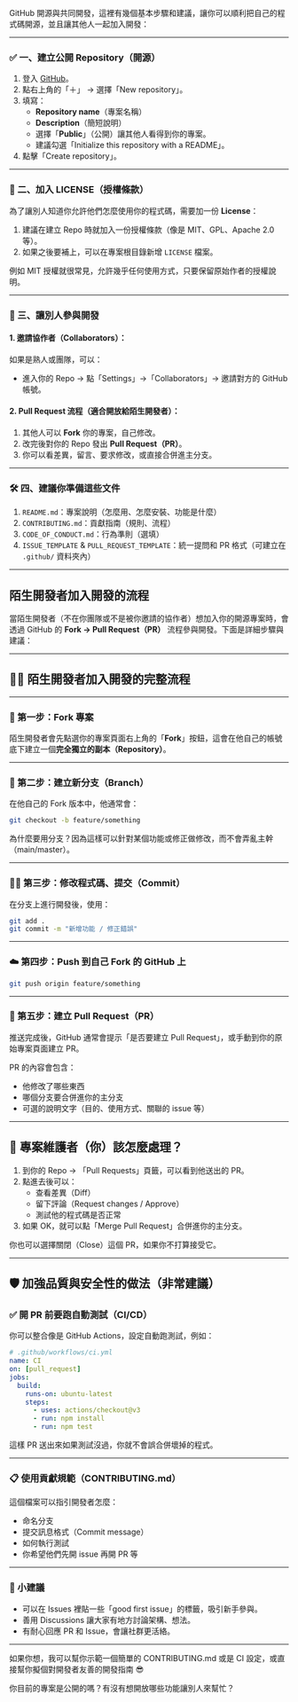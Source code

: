 GitHub 開源與共同開發，這裡有幾個基本步驟和建議，讓你可以順利把自己的程式碼開源，並且讓其他人一起加入開發：

---

### ✅ 一、建立公開 Repository（開源）

1. 登入 [GitHub](https://github.com/)。
2. 點右上角的「＋」 → 選擇「New repository」。
3. 填寫：
   - **Repository name**（專案名稱）
   - **Description**（簡短說明）
   - 選擇「**Public**」（公開）讓其他人看得到你的專案。
   - 建議勾選「Initialize this repository with a README」。
4. 點擊「Create repository」。

---

### 📄 二、加入 LICENSE（授權條款）

為了讓別人知道你允許他們怎麼使用你的程式碼，需要加一份 **License**：

1. 建議在建立 Repo 時就加入一份授權條款（像是 MIT、GPL、Apache 2.0 等）。
2. 如果之後要補上，可以在專案根目錄新增 `LICENSE` 檔案。

例如 MIT 授權就很常見，允許幾乎任何使用方式，只要保留原始作者的授權說明。

---

### 👥 三、讓別人參與開發

#### 1. 邀請協作者（Collaborators）：
如果是熟人或團隊，可以：
- 進入你的 Repo → 點「Settings」→「Collaborators」→ 邀請對方的 GitHub 帳號。

#### 2. Pull Request 流程（適合開放給陌生開發者）：
1. 其他人可以 **Fork** 你的專案，自己修改。
2. 改完後對你的 Repo 發出 **Pull Request（PR）**。
3. 你可以看差異，留言、要求修改，或直接合併進主分支。

---

### 🛠️ 四、建議你準備這些文件

1. `README.md`：專案說明（怎麼用、怎麼安裝、功能是什麼）
2. `CONTRIBUTING.md`：貢獻指南（規則、流程）
3. `CODE_OF_CONDUCT.md`：行為準則（選填）
4. `ISSUE_TEMPLATE` & `PULL_REQUEST_TEMPLATE`：統一提問和 PR 格式（可建立在 `.github/` 資料夾內）

---

## 陌生開發者加入開發的流程

當陌生開發者（不在你團隊或不是被你邀請的協作者）想加入你的開源專案時，會透過 GitHub 的 **Fork → Pull Request（PR）** 流程參與開發。下面是詳細步驟與建議：

---

## 👨‍💻 陌生開發者加入開發的完整流程

---

### 🔁 第一步：Fork 專案

陌生開發者會先點選你的專案頁面右上角的「**Fork**」按鈕，這會在他自己的帳號底下建立一個**完全獨立的副本（Repository）**。

---

### 🌿 第二步：建立新分支（Branch）

在他自己的 Fork 版本中，他通常會：
```bash
git checkout -b feature/something
```
為什麼要用分支？因為這樣可以針對某個功能或修正做修改，而不會弄亂主幹（main/master）。

---

### 🧑‍💻 第三步：修改程式碼、提交（Commit）

在分支上進行開發後，使用：
```bash
git add .
git commit -m "新增功能 / 修正錯誤"
```

---

### ☁️ 第四步：Push 到自己 Fork 的 GitHub 上

```bash
git push origin feature/something
```

---

### 🔁 第五步：建立 Pull Request（PR）

推送完成後，GitHub 通常會提示「是否要建立 Pull Request」，或手動到你的原始專案頁面建立 PR。

PR 的內容會包含：
- 他修改了哪些東西
- 哪個分支要合併進你的主分支
- 可選的說明文字（目的、使用方式、關聯的 issue 等）

---

## 🤝 專案維護者（你）該怎麼處理？

1. 到你的 Repo → 「Pull Requests」頁籤，可以看到他送出的 PR。
2. 點進去後可以：
   - 查看差異（Diff）
   - 留下評論（Request changes / Approve）
   - 測試他的程式碼是否正常
3. 如果 OK，就可以點「Merge Pull Request」合併進你的主分支。

你也可以選擇關閉（Close）這個 PR，如果你不打算接受它。

---

## 🛡️ 加強品質與安全性的做法（非常建議）

### ✅ 開 PR 前要跑自動測試（CI/CD）
你可以整合像是 GitHub Actions，設定自動跑測試，例如：
```yml
# .github/workflows/ci.yml
name: CI
on: [pull_request]
jobs:
  build:
    runs-on: ubuntu-latest
    steps:
      - uses: actions/checkout@v3
      - run: npm install
      - run: npm test
```

這樣 PR 送出來如果測試沒過，你就不會誤合併壞掉的程式。

---

### 📋 使用貢獻規範（CONTRIBUTING.md）

這個檔案可以指引開發者怎麼：
- 命名分支
- 提交訊息格式（Commit message）
- 如何執行測試
- 你希望他們先開 issue 再開 PR 等

---

### 🧠 小建議

- 可以在 Issues 裡貼一些「good first issue」的標籤，吸引新手參與。
- 善用 Discussions 讓大家有地方討論架構、想法。
- 有耐心回應 PR 和 Issue，會讓社群更活絡。

---

如果你想，我可以幫你示範一個簡單的 CONTRIBUTING.md 或是 CI 設定，或直接幫你擬個對開發者友善的開發指南 😎

你目前的專案是公開的嗎？有沒有想開放哪些功能讓別人來幫忙？
